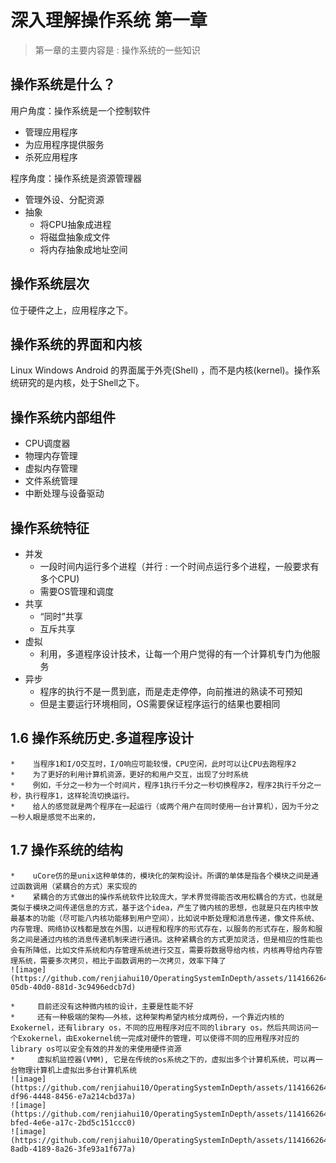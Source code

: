 # 深入理解操作系统 第一章

>   第一章的主要内容是 : 操作系统的一些知识

## 操作系统是什么？

用户角度：操作系统是一个控制软件

*   管理应用程序
*   为应用程序提供服务
*   杀死应用程序

程序角度：操作系统是资源管理器

*   管理外设、分配资源
*   抽象
    *   将CPU抽象成进程
    *   将磁盘抽象成文件
    *   将内存抽象成地址空间

## 操作系统层次

位于硬件之上，应用程序之下。

## 操作系统的界面和内核

Linux Windows Android 的界面属于外壳(Shell) ，而不是内核(kernel)。操作系统研究的是内核，处于Shell之下。

## 操作系统内部组件

*   CPU调度器
*   物理内存管理
*   虚拟内存管理
*   文件系统管理
*   中断处理与设备驱动

## 操作系统特征

*   并发
    *   一段时间内运行多个进程（并行 : 一个时间点运行多个进程，一般要求有多个CPU)
    *   需要OS管理和调度
*   共享
    *   “同时”共享
    *   互斥共享
*   虚拟
    *   利用，多道程序设计技术，让每一个用户觉得的有一个计算机专门为他服务
*   异步
    *   程序的执行不是一贯到底，而是走走停停，向前推进的熟读不可预知
    *   但是主要运行环境相同，OS需要保证程序运行的结果也要相同
##  1.6 操作系统历史.多道程序设计
    *    当程序1和I/O交互时，I/O响应可能较慢，CPU空闲，此时可以让CPU去跑程序2
    *    为了更好的利用计算机资源，更好的和用户交互，出现了分时系统
    *    例如，千分之一秒为一个时间片，程序1执行千分之一秒切换程序2，程序2执行千分之一秒，执行程序1，这样轮流切换运行。
    *    给人的感觉就是两个程序在一起运行（或两个用户在同时使用一台计算机），因为千分之一秒人眼是感觉不出来的，
##   1.7 操作系统的结构
    *    uCore仿的是unix这种单体的，模块化的架构设计。所谓的单体是指各个模块之间是通过函数调用（紧耦合的方式）来实现的
    *    紧耦合的方式做出的操作系统软件比较庞大，学术界觉得能否改用松耦合的方式，也就是类似于模块之间传递信息的方式，基于这个idea，产生了微内核的思想，也就是只在内核中放最基本的功能（尽可能八内核功能移到用户空间），比如说中断处理和消息传递，像文件系统、内存管理、网络协议栈都是放在外围，以进程和程序的形式存在，以服务的形式存在，服务和服务之间是通过内核的消息传递机制来进行通讯。这种紧耦合的方式更加灵活，但是相应的性能也会有所降低，比如文件系统和内存管理系统进行交互，需要将数据导给内核，内核再导给内存管理系统，需要多次拷贝，相比于函数调用的一次拷贝，效率下降了
    ![image](https://github.com/renjiahui10/OperatingSystemInDepth/assets/114166264/8e8b104a-05db-40d0-881d-3c9496edcb7d)

    *     目前还没有这种微内核的设计，主要是性能不好
    *     还有一种极端的架构——外核，这种架构希望内核分成两份，一个靠近内核的Exokernel，还有library os，不同的应用程序对应不同的library os，然后共同访问一个Exokernel，由Exokernel统一完成对硬件的管理，可以使得不同的应用程序对应的library os可以安全有效的并发的来使用硬件资源
    *     虚拟机监控器(VMM), 它是在传统的os系统之下的，虚拟出多个计算机系统，可以再一台物理计算机上虚拟出多台计算机系统
    ![image](https://github.com/renjiahui10/OperatingSystemInDepth/assets/114166264/5dc76e21-df96-4448-8456-e7a214cbd37a)
    ![image](https://github.com/renjiahui10/OperatingSystemInDepth/assets/114166264/4cf1cac7-bfed-4e6e-a17c-2bd5c151ccc0)
    ![image](https://github.com/renjiahui10/OperatingSystemInDepth/assets/114166264/142fab43-8adb-4189-8a26-3fe93a1f677a)



